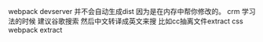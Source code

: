 webpack devserver 并不会自动生成dist 因为是在内存中帮你修改的。
crm 学习法的时候 建议谷歌搜索 然后中文转译成英文来搜 比如cc抽离文件extract   css webpack extract